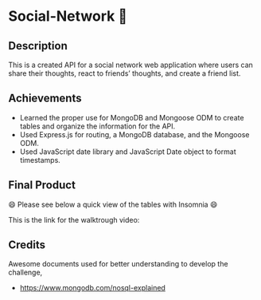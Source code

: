 # Social-Network 👥

## Description

This is a created API for a social network web application where users can share their thoughts, react to friends’ thoughts, and create a friend list. 


## Achievements

- Learned the proper use for MongoDB and Mongoose ODM to create tables and organize the information for the API.
- Used Express.js for routing, a MongoDB database, and the Mongoose ODM.
- Used JavaScript date library and JavaScript Date object to format timestamps.
  

## Final Product
 
😄 Please see below a quick view of the tables with Insomnia 😄 


This is the link for the walktrough video: 

## Credits 

Awesome documents used for better understanding to develop the challenge,

- https://www.mongodb.com/nosql-explained

